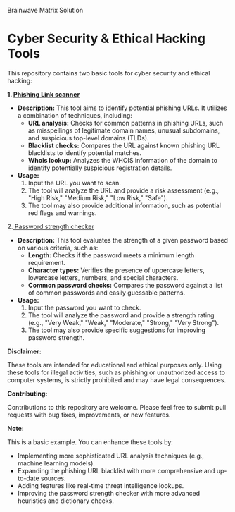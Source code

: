 Brainwave Matrix Solution
# Cyber Security & Ethical Hacking Tools

This repository contains two basic tools for cyber security and ethical hacking:

**1. <a href="https://github.com/DushyendraDamailiya/Brainwave_Matrix_Intern/blob/0404a2abe22ca492ce43b91a734c48411138201f/Phishinglink.md"> Phishing Link scanner</a>**

* **Description:** This tool aims to identify potential phishing URLs. It utilizes a combination of techniques, including:
    * **URL analysis:** Checks for common patterns in phishing URLs, such as misspellings of legitimate domain names, unusual subdomains, and suspicious top-level domains (TLDs).
    * **Blacklist checks:** Compares the URL against known phishing URL blacklists to identify potential matches. 
    * **Whois lookup:** Analyzes the WHOIS information of the domain to identify potentially suspicious registration details.
* **Usage:** 
    1. Input the URL you want to scan.
    2. The tool will analyze the URL and provide a risk assessment (e.g., "High Risk," "Medium Risk," "Low Risk," "Safe").
    3. The tool may also provide additional information, such as potential red flags and warnings.

2.<a href="https://github.com/DushyendraDamailiya/Brainwave_Matrix_Intern/blob/1e877b9715ae1297187f5ee4a01b4d884cbeb846/passwordstrength.md"> Password strength checker</a>
* **Description:** This tool evaluates the strength of a given password based on various criteria, such as:
    * **Length:** Checks if the password meets a minimum length requirement.
    * **Character types:** Verifies the presence of uppercase letters, lowercase letters, numbers, and special characters.
    * **Common password checks:** Compares the password against a list of common passwords and easily guessable patterns.
* **Usage:**
    1. Input the password you want to check.
    2. The tool will analyze the password and provide a strength rating (e.g., "Very Weak," "Weak," "Moderate," "Strong," "Very Strong").
    3. The tool may also provide specific suggestions for improving password strength.

**Disclaimer:**

These tools are intended for educational and ethical purposes only. Using these tools for illegal activities, such as phishing or unauthorized access to computer systems, is strictly prohibited and may have legal consequences. 

**Contributing:**

Contributions to this repository are welcome. Please feel free to submit pull requests with bug fixes, improvements, or new features.

**Note:**

This is a basic example. You can enhance these tools by:

* Implementing more sophisticated URL analysis techniques (e.g., machine learning models).
* Expanding the phishing URL blacklist with more comprehensive and up-to-date sources.
* Adding features like real-time threat intelligence lookups.
* Improving the password strength checker with more advanced heuristics and dictionary checks.

